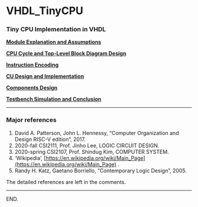 # VHDL_TinyCPU

### Tiny CPU Implementation in VHDL  

[**Module Explanation and Assumptions**](Tiny%20CPU%20Analysis%205466d04ef5e74a2da7790e5a05af0138/Module%20Explanation%20and%20Assumptions%2027756dd5f7ce40df9598ab9e70e69a91.md)  

[**CPU Cycle and Top-Level Block Diagram Design**](Tiny%20CPU%20Analysis%205466d04ef5e74a2da7790e5a05af0138/CPU%20Cycle%20and%20Top-Level%20Block%20Diagram%20Design%2065b26b03db404112ae7023067a5b66c3.md)  

[**Instruction Encoding**](Tiny%20CPU%20Analysis%205466d04ef5e74a2da7790e5a05af0138/Instruction%20Encoding%20bdd1ad396eeb4982a3ccbe45d230248f.md)  

[**CU Design and Implementation**](Tiny%20CPU%20Analysis%205466d04ef5e74a2da7790e5a05af0138/CU%20Design%20and%20Implementation%205be3b75cfe1148d7915835c7d33a5713.md)  

[**Components Design**](Tiny%20CPU%20Analysis%205466d04ef5e74a2da7790e5a05af0138/Components%20Design%209e8ffb82148147ce84a4e5a60ddf1300.md)  

[**Testbench Simulation and Conclusion**](Tiny%20CPU%20Analysis%205466d04ef5e74a2da7790e5a05af0138/Testbench%20Simulation%20and%20Conclusion%20957987fb50e3484f8b83251dc5b17d47.md)  

---

### Major references

1. David A. Patterson, John L. Hennessy, “Computer Organization and Design RISC-V edition”, 2017.
2. 2020-fall CSI2111, Prof. Jinho Lee, LOGIC CIRCUIT DESIGN.
3. 2020-spring CSI2107, Prof. Shindug Kim, COMPUTER SYSTEM.
4. ‘Wikipedia’, [https://en.wikipedia.org/wiki/Main_Page](https://en.wikipedia.org/wiki/Main_Page) .
5. Randy H. Katz, Gaetano Borriello, “Contemporary Logic Design”, 2005.

The detailed references are left in the comments.

---

END.  
